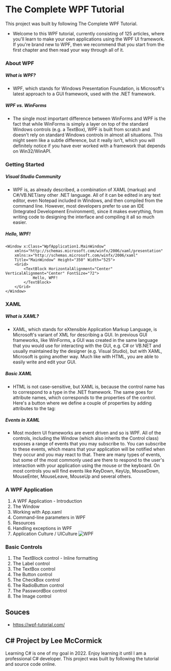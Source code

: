 # The Complete WPF Tutorial
This project was built by following The Complete WPF Tutorial.
- Welcome to this WPF tutorial, currently consisting of 125 articles, where you'll learn to make your own applications using the WPF UI framework. If you're brand new to WPF, then we recommend that you start from the first chapter and then read your way through all of it.

### About WPF
##### What is WPF?
- WPF, which stands for Windows Presentation Foundation, is Microsoft's latest approach to a GUI framework, used with the .NET framework.
##### WPF vs. WinForms
- The single most important difference between WinForms and WPF is the fact that while WinForms is simply a layer on top of the standard Windows controls (e.g. a TextBox), WPF is built from scratch and doesn't rely on standard Windows controls in almost all situations. This might seem like a subtle difference, but it really isn't, which you will definitely notice if you have ever worked with a framework that depends on Win32/WinAPI.

### Getting Started
##### Visual Studio Community 
- WPF is, as already described, a combination of XAML (markup) and C#/VB.NET/any other .NET language. All of it can be edited in any text editor, even Notepad included in Windows, and then compiled from the command line. However, most developers prefer to use an IDE (Integrated Development Environment), since it makes everything, from writing code to designing the interface and compiling it all so much easier.
##### Hello, WPF! 
```
<Window x:Class="WpfApplication1.MainWindow"
    xmlns="http://schemas.microsoft.com/winfx/2006/xaml/presentation"
    xmlns:x="http://schemas.microsoft.com/winfx/2006/xaml"
    Title="MainWindow" Height="350" Width="525">
    <Grid>
        <TextBlock HorizontalAlignment="Center" VerticalAlignment="Center" FontSize="72">
            Hello, WPF!
        </TextBlock>
    </Grid>
</Window>
```

### XAML
##### What is XAML?
- XAML, which stands for eXtensible Application Markup Language, is Microsoft's variant of XML for describing a GUI. In previous GUI frameworks, like WinForms, a GUI was created in the same language that you would use for interacting with the GUI, e.g. C# or VB.NET and usually maintained by the designer (e.g. Visual Studio), but with XAML, Microsoft is going another way. Much like with HTML, you are able to easily write and edit your GUI.
##### Basic XAML
- HTML is not case-sensitive, but XAML is, because the control name has to correspond to a type in the .NET framework. The same goes for attribute names, which corresponds to the properties of the control. Here's a button where we define a couple of properties by adding attributes to the tag:
##### Events in XAML
- Most modern UI frameworks are event driven and so is WPF. All of the controls, including the Window (which also inherits the Control class) exposes a range of events that you may subscribe to. You can subscribe to these events, which means that your application will be notified when they occur and you may react to that. There are many types of events, but some of the most commonly used are there to respond to the user's interaction with your application using the mouse or the keyboard. On most controls you will find events like KeyDown, KeyUp, MouseDown, MouseEnter, MouseLeave, MouseUp and several others.

### A WPF Application
1) A WPF Application - Introduction
2) The Window
3) Working with App.xaml
4) Command-line parameters in WPF
5) Resources
6) Handling exceptions in WPF
7) Application Culture / UICulture
![WPF](https://user-images.githubusercontent.com/57606580/160490005-fa19a057-2166-4b99-975b-1e9555db9dbb.PNG)

### Basic Controls
1) The TextBlock control - Inline formatting
2) The Label control
3) The TextBox control
4) The Button control
5) The CheckBox control
6) The RadioButton control
7) The PasswordBox control
8) The Image control

## Souces
- https://wpf-tutorial.com/

## C# Project by Lee McCormick
Learning C# is one of my goal in 2022. Enjoy learning it until I am a professional C# developer. This project was built by following the tutorial and source code online.
